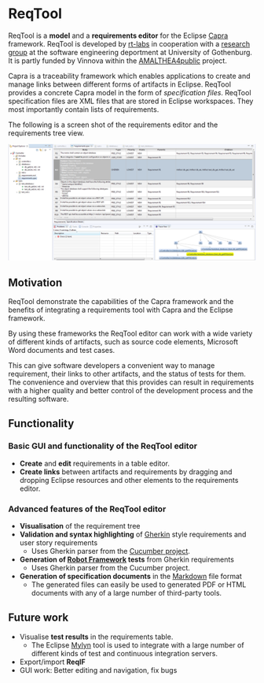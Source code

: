 # ReqTool

ReqTool is a **model** and a **requirements editor** for the Eclipse [Capra][capra_home] framework. ReqTool is developed by [rt-labs][rt_home] in cooperation with a [research group][capra_gu] at the software engineering deportment at University of Gothenburg. It is partly funded by Vinnova within the [AMALTHEA4public][vinnova] project.

Capra is a traceability framework which enables applications to create and manage links between different forms of artifacts in Eclipse. ReqTool provides a concrete Capra model in the form of *specification files*. ReqTool specification files are XML files that are stored in Eclipse workspaces. They most importantly contain lists of requirements.

The following is a screen shot of the requirements editor and the requirements tree view.

![Requirements table screenshot][req_table_img] 

## Motivation

ReqTool demonstrate the capabilities of the Capra framework and the benefits of integrating a requirements tool with Capra and the Eclipse framework.

By using these frameworks the ReqTool editor can work with a wide variety of different kinds of artifacts, such as source code elements, Microsoft Word documents and test cases.

This can give software developers a convenient way to manage requirement, their links to other artifacts, and the status of tests for them. The convenience and overview that this provides can result in requirements with a higher quality and better control of the development process and the resulting software.

## Functionality

### Basic GUI and functionality of the ReqTool editor

- **Create** and **edit** requirements in a table editor.
- **Create links** between artifacts and requirements by dragging and dropping Eclipse resources and other elements to the requirements editor. 
    
### Advanced features of the ReqTool editor

- **Visualisation** of the requirement tree
- **Validation and syntax highlighting** of [Gherkin][gherkin] style requirements and user story requirements
    - Uses Gherkin parser from the [Cucumber project][cucumber].
- **Generation of [Robot Framework][robot_framework] tests** from Gherkin requirements
    - Uses Gherkin parser from the Cucumber project.
- **Generation of specification documents** in the [Markdown][markdown] file format
    - The generated files can easily be used to generated PDF or HTML documents with any of a large number of third-party tools.

## Future work

- Visualise **test results** in the requirements table.
    - The Eclipse [Mylyn][mylyn] tool is used to integrate with a large number of different kinds of test and continuous integration servers.
- Export/import **ReqIF**
- GUI work: Better editing and navigation, fix bugs

[req_table_img]: com.rtlabs.reqtool.documentation/Requirement_table_screenshot.png
[capra_home]: https://projects.eclipse.org/projects/modeling.capra
[rt_home]: http://rt-labs.com
[capra_gu]: http://medarbetarportalen.gu.se/staff/f--publikationskort/?publicationId=249696
[vinnova]: https://www.vinnova.se/p/amalthea4public/
[gherkin]: https://docs.cucumber.io/docs/gherkin.html
[cucumber]: https://cucumber.io/
[markdown]: https://en.wikipedia.org/wiki/Markdown
[mylyn]: https://www.eclipse.org/mylyn/
[robot_framework]: http://robotframework.org/
